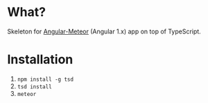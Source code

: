 # What?
Skeleton for [Angular-Meteor](http://angular-meteor.com/) (Angular 1.x) app on top of TypeScript.

# Installation
1. `npm install -g tsd`
2. `tsd install`
3. `meteor`

